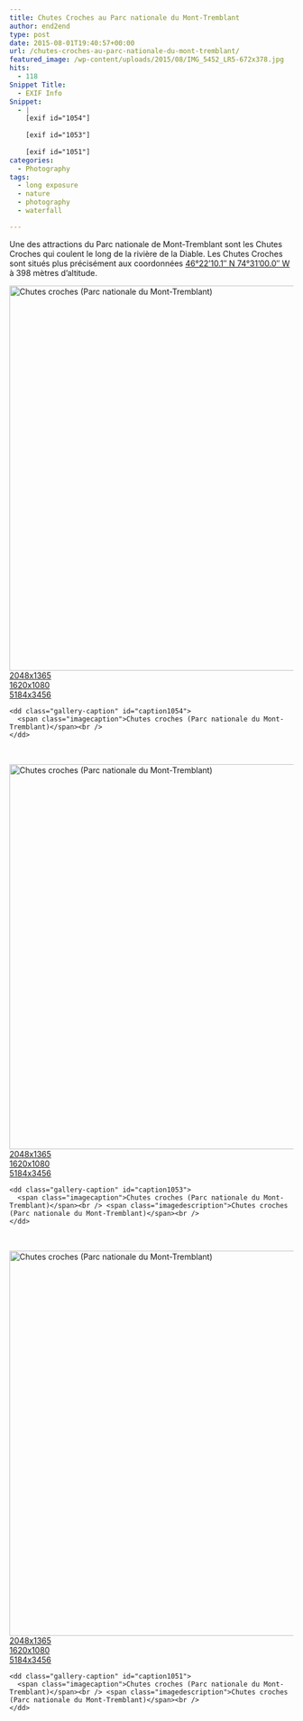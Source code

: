 ```yaml
---
title: Chutes Croches au Parc nationale du Mont-Tremblant
author: end2end
type: post
date: 2015-08-01T19:40:57+00:00
url: /chutes-croches-au-parc-nationale-du-mont-tremblant/
featured_image: /wp-content/uploads/2015/08/IMG_5452_LR5-672x378.jpg
hits:
  - 118
Snippet Title:
  - EXIF Info
Snippet:
  - |
    [exif id="1054"]
    
    [exif id="1053"]
    
    [exif id="1051"]
categories:
  - Photography
tags:
  - long exposure
  - nature
  - photography
  - waterfall

---
```

Une des attractions du Parc nationale de Mont-Tremblant sont les Chutes Croches qui coulent le long de la rivière de la Diable. Les Chutes Croches sont situés plus précisément aux coordonnées [46°22&#8217;10.1&#8243; N 74°31&#8217;00.0&#8243; W][1] à 398 mètres d&#8217;altitude.<!--more-->

<div id='gallery-12' class='gallery galleryid-1049 gallery-columns-1 gallery-size-large gallery1'>
  <dl class="gallery-item">
    <dt class="gallery-icon">
      <a href="http://www.end2endzone.com/wp-content/uploads/2015/08/IMG_5439_e2ez-1620x1080.jpg" title="Chutes croches (Parc nationale du Mont-Tremblant)" rel="gallery1"><img src="http://www.end2endzone.com/wp-content/uploads/2015/08/IMG_5439_e2ez-1024x683.jpg" width="1024" height="683" alt="Chutes croches (Parc nationale du Mont-Tremblant)" /></a><span><a class="void" href="http://www.end2endzone.com/wp-content/uploads/2015/08/IMG_5439_e2ez.jpg" rel="nolightbox" target="_blank">2048x1365</a><br /><a class="void" href="http://www.end2endzone.com/wp-content/uploads/2015/08/IMG_5439_e2ez-1620x1080.jpg" rel="nolightbox" target="_blank">1620x1080</a><br /><a class="void" href="http://www.end2endzone.com/wp-content/uploads/2015/08/IMG_5439_e2ez.jpg" rel="nolightbox" target="_blank">5184x3456</a></span>
    </dt>
    
    <dd class="gallery-caption" id="caption1054">
      <span class="imagecaption">Chutes croches (Parc nationale du Mont-Tremblant)</span><br />
    </dd>
  </dl>
  
  <br style="clear: both" />
  
  <dl class="gallery-item">
    <dt class="gallery-icon">
      <a href="http://www.end2endzone.com/wp-content/uploads/2015/08/IMG_5438_e2ez-1620x1080.jpg" title="Chutes croches (Parc nationale du Mont-Tremblant)" rel="gallery1"><img src="http://www.end2endzone.com/wp-content/uploads/2015/08/IMG_5438_e2ez-1024x683.jpg" width="1024" height="683" alt="Chutes croches (Parc nationale du Mont-Tremblant)" /></a><span><a class="void" href="http://www.end2endzone.com/wp-content/uploads/2015/08/IMG_5438_e2ez.jpg" rel="nolightbox" target="_blank">2048x1365</a><br /><a class="void" href="http://www.end2endzone.com/wp-content/uploads/2015/08/IMG_5438_e2ez-1620x1080.jpg" rel="nolightbox" target="_blank">1620x1080</a><br /><a class="void" href="http://www.end2endzone.com/wp-content/uploads/2015/08/IMG_5438_e2ez.jpg" rel="nolightbox" target="_blank">5184x3456</a></span>
    </dt>
    
    <dd class="gallery-caption" id="caption1053">
      <span class="imagecaption">Chutes croches (Parc nationale du Mont-Tremblant)</span><br /> <span class="imagedescription">Chutes croches (Parc nationale du Mont-Tremblant)</span><br />
    </dd>
  </dl>
  
  <br style="clear: both" />
  
  <dl class="gallery-item">
    <dt class="gallery-icon">
      <a href="http://www.end2endzone.com/wp-content/uploads/2015/08/IMG_5429_e2ez-1620x1080.jpg" title="Chutes croches (Parc nationale du Mont-Tremblant)" rel="gallery1"><img src="http://www.end2endzone.com/wp-content/uploads/2015/08/IMG_5429_e2ez-1024x683.jpg" width="1024" height="683" alt="Chutes croches (Parc nationale du Mont-Tremblant)" /></a><span><a class="void" href="http://www.end2endzone.com/wp-content/uploads/2015/08/IMG_5429_e2ez.jpg" rel="nolightbox" target="_blank">2048x1365</a><br /><a class="void" href="http://www.end2endzone.com/wp-content/uploads/2015/08/IMG_5429_e2ez-1620x1080.jpg" rel="nolightbox" target="_blank">1620x1080</a><br /><a class="void" href="http://www.end2endzone.com/wp-content/uploads/2015/08/IMG_5429_e2ez.jpg" rel="nolightbox" target="_blank">5184x3456</a></span>
    </dt>
    
    <dd class="gallery-caption" id="caption1051">
      <span class="imagecaption">Chutes croches (Parc nationale du Mont-Tremblant)</span><br /> <span class="imagedescription">Chutes croches (Parc nationale du Mont-Tremblant)</span><br />
    </dd>
  </dl>
  
  <br style="clear: both" />
</div>

 [1]: https://www.google.ca/maps/place/46%C2%B022%2710.1%22N+74%C2%B031%2700.0%22W/@46.3694722,-74.5166667,15.28z/data=!4m2!3m1!1s0x0:0x0